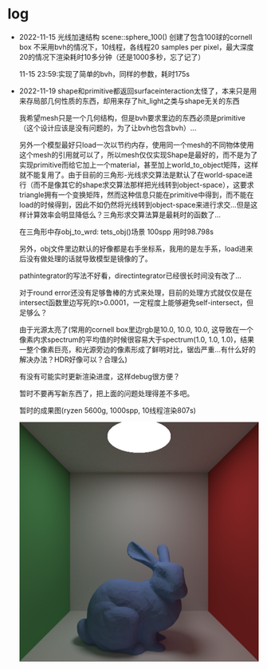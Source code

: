 # log

- 2022-11-15
  光线加速结构
  scene::sphere_100() 创建了包含100球的cornell box
  不采用bvh的情况下，10线程，各线程20 samples per pixel，最大深度20的情况下渲染耗时10多分钟（还是1000多秒，忘了记了）

  11-15 23:59:实现了简单的bvh，同样的参数，耗时175s

- 2022-11-19
  shape和primitive都返回surfaceinteraction太怪了，本来只是用来存局部几何性质的东西，却用来存了hit_light之类与shape无关的东西

  我希望mesh只是一个几何结构，但是bvh要求里边的东西必须是primitive（这个设计应该是没有问题的，为了让bvh也包含bvh）...

  另外一个模型最好只load一次以节约内存，使用同一个mesh的不同物体使用这个mesh的引用就可以了，所以mesh仅仅实现Shape是最好的，而不是为了实现primitive而给它加上一个material，甚至加上world_to_object矩阵，这样就不能复用了。由于目前的三角形-光线求交算法是默认了在world-space进行（而不是像其它的shape求交算法那样把光线转到object-space），这要求triangle拥有一个变换矩阵，然而这种信息只能在primitive中得到，而不能在load的时候得到，因此不如仍然将光线转到object-space来进行求交...但是这样计算效率会明显降低么？三角形求交算法算是最耗时的函数了...

  在三角形中存obj_to_wrd: tets_obj()场景 100spp 用时98.798s

  另外，obj文件里边默认的好像都是右手坐标系，我用的是左手系，load进来后没有做处理的话就导致模型是镜像的了。

  pathintegrator的写法不好看，directintegrator已经很长时间没有改了...

  对于round error还没有足够鲁棒的方式来处理，目前的处理方式就仅仅是在intersect函数里边写死的t>0.0001，一定程度上能够避免self-intersect，但足够么？

  由于光源太亮了(常用的cornell box里边rgb是10.0, 10.0, 10.0, 这导致在一个像素内求spectrum的平均值的时候很容易大于spectrum(1.0, 1.0, 1.0)，结果一整个像素巨亮，和光源旁边的像素形成了鲜明对比，锯齿严重...有什么好的解决办法？HDR好像可以？合理么)

  有没有可能实时更新渲染进度，这样debug很方便？

  暂时不要再写新东西了，把上面的问题处理得差不多吧。

  暂时的成果图(ryzen 5600g, 1000spp, 10线程渲染807s)

  ![兔子](bunny_correct.png)